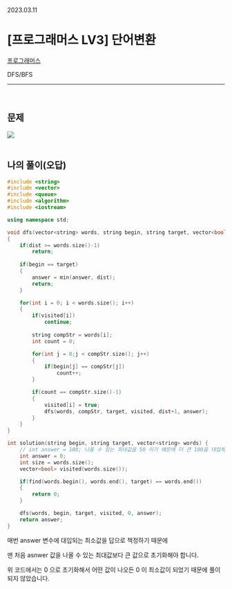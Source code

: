 2023.03.11

# __[프로그래머스 LV3] 단어변환__

[프로그래머스](https://school.programmers.co.kr/learn/courses/30/lessons/43163)

DFS/BFS

---- 

<BR>

## __문제__

<img src = "https://user-images.githubusercontent.com/80774412/224491091-32db1115-6c32-4106-b2a7-0d2f09e77330.PNG"></img>
<BR><BR>


## __나의 풀이__(오답)
```c++
#include <string>
#include <vector>
#include <queue>
#include <algorithm>
#include <iostream>

using namespace std;

void dfs(vector<string> words, string begin, string target, vector<bool> visited, int dist, int& answer)
{
    if(dist >= words.size()-1)
        return;
    
    if(begin == target)
    {
        answer = min(answer, dist);
        return;
    }

    for(int i = 0; i < words.size(); i++)
    {
        if(visited[i])
            continue;
    
        string compStr = words[i];
        int count = 0;

        for(int j = 0;j < compStr.size(); j++)
        {
            if(begin[j] == compStr[j])
                count++;
        }

        if(count == compStr.size()-1)
        {
            visited[i] = true;
            dfs(words, compStr, target, visited, dist+1, answer);
        }
    }
}

int solution(string begin, string target, vector<string> words) {
    // int answer = 100; 나올 수 있는 최대값을 50 이기 떄문에 더 큰 100을 대입해줍니다.
    int answer = 0;
    int size = words.size();
    vector<bool> visited(words.size());

    if(find(words.begin(), words.end(), target) == words.end())
    {
        return 0;
    }

    dfs(words, begin, target, visited, 0, answer);
    return answer;
}
```

매번 answer 변수에 대입되는 최소값을 답으로 책정하기 때문에 

맨 처음 asnwer 값을 나올 수 있는 최대값보다 큰 값으로 초기화해야 합니다.

위 코드에서는 0 으로 초기화해서 어떤 값이 나오든 0 이 최소값이 되었기 때문에 풀이되지 않았습니다.